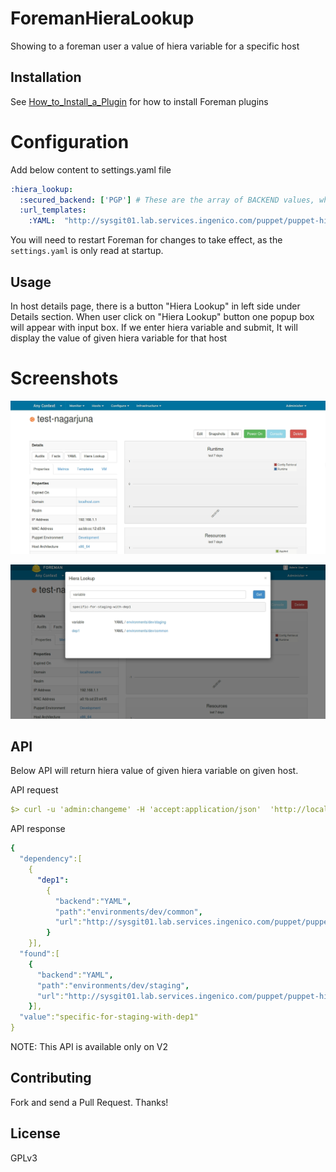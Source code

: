 # ForemanHieraLookup

Showing to a foreman user a value of hiera variable for a specific host

## Installation

See [How_to_Install_a_Plugin](http://projects.theforeman.org/projects/foreman/wiki/How_to_Install_a_Plugin)
for how to install Foreman plugins

# Configuration

Add below content to settings.yaml file 

```yaml
:hiera_lookup:
  :secured_backend: ['PGP'] # These are the array of BACKEND values, which mask the values of variables 
  :url_templates:
    :YAML:  "http://sysgit01.lab.services.ingenico.com/puppet/puppet-hieradata/blob/#{level.gsub('environments/', '')}.yaml" # This is the template URL in the gitlab, level is the YAML file path where the variable found.  Example level=environments/dev/staging
```

You will need to restart Foreman for changes to take effect, as the `settings.yaml` is
only read at startup.

## Usage

In host details page, there is a button "Hiera Lookup" in left side under Details section. When user click on "Hiera Lookup" button one popup box will appear with input box. If we enter hiera variable and submit, It will display the value of given hiera variable for that host

# Screenshots
![Hiera Lookup button in host show page](https://raw.githubusercontent.com/ingenico-group/screenshots/master/foreman_hiera_lookup/hiera_lookup_button_in_server_details_page.png)

![Hiera Lookup popup](https://raw.githubusercontent.com/ingenico-group/screenshots/master/foreman_hiera_lookup/hiera_lookup_popup.png)


## API

Below API will return hiera value of given hiera variable on given host.

API request

```yaml
$> curl -u 'admin:changeme' -H 'accept:application/json'  'http://localhost:3000/api/hosts/:host_id/hiera_lookup' -d 'hiera_variable=variable' -X GET
```

API response

```yaml
{
  "dependency":[
    {
      "dep1":
        {
          "backend":"YAML",
          "path":"environments/dev/common",
          "url":"http://sysgit01.lab.services.ingenico.com/puppet/puppet-hieradata/blob/dev/common.yaml"
        }
    }],
  "found":[
    {
      "backend":"YAML",
      "path":"environments/dev/staging",
      "url":"http://sysgit01.lab.services.ingenico.com/puppet/puppet-hieradata/blob/dev/staging.yaml"
    }],
  "value":"specific-for-staging-with-dep1"
}

```

NOTE: This API is available only on V2

## Contributing

Fork and send a Pull Request. Thanks!

## License

GPLv3

